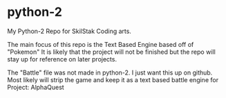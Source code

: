 # python-2
My Python-2 Repo for SkilStak Coding arts.

The main focus of this repo is the Text Based Engine based off of "Pokemon"
It is likely that the project will not be finished but the repo will stay up
for reference on later projects.

The "Battle" file was not made in python-2. I just want this up on
github. Most likely will strip the game and keep it as a text based
battle engine for Project: AlphaQuest
